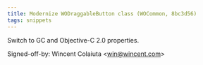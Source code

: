 ```yaml
---
title: Modernize WODraggableButton class (WOCommon, 8bc3d56)
tags: snippets
---
```


Switch to GC and Objective-C 2.0 properties.

Signed-off-by: Wincent Colaiuta &lt;win@wincent.com&gt;
